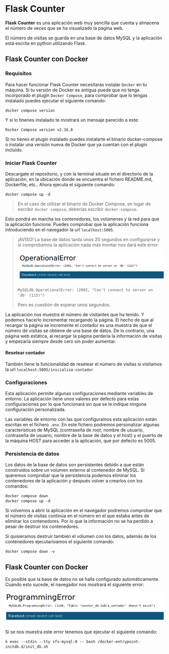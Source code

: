 # Flask Counter

**Flask Counter** es una aplicación web muy sencilla que cuenta y almacena el número de veces que se ha visualizado la página web.

El número de visitas se guarda en una base de datos MySQL y la aplicación está escrita en python utilizando Flask.

## Flask Counter con Docker

### Requisitos

Para hacer funcionar Flask Counter necesitarás instalar `Docker` en tu máquina. Si tu versión de Docker es antigua puede que no tenga incorporado el plugin `Docker Compose`, para comprobar que lo tengas instalado puedes ejecutar el siguiente comando:
```
docker compose version
```

Y si lo tinenes instalado te mostrará un mensaje parecido a este:
```
Docker Compose version v2.16.0
```

Si no tienes el plugin instalado puedes instalarte el binario docker-compose o instalar una versión nueva de Docker que ya cuentan con el plugin incluido.

### Iniciar Flask Counter

Descargate el repositorio, y con la terminal situate en el directorio de la aplicación, en la ubicación donde se encuentra el fichero README.md, Dockerfile, etc.. Ahora ejecuta el siguiente comando:
```
docker compose up -d
```
> En el caso de utilizar el binario de Docker Compose, en lugar de escribir `docker compose`, deberías escribir `docker-compose`.

Esto pondrá en marcha los contenedores, los volúmenes y la red para que la aplicación funcione. Puedes comprobar que la aplicación funciona introduciendo en el navegador la url `localhost:5005`.


> ¡AVISO! La base de datos tarda unos 20 segundos en configurarse y si comprobamos la aplicación nada más montar nos dará este error:
>
>![error-connect-db image](imgs/error-connect-db.png)
>
> `MySQLdb.OperationalError: (2002, "Can't connect to server on 'db' (115)")`
>
> Pero es cuestión de esperar unos segundos.

La aplicación nos muestra el número de visitantes que ha tenido. Y podemos hacerlo incrementar recargando la página. El hecho de que al recargar la página se incremente el contador es una muestra de que el número de visitas se obtiene de una base de datos. De lo contrario, una página web estática, al recargar la página perdería la información de visitas y empezaría siempre desde cero sin poder aumentar.

#### Resetear contador

También tiene la funcionalidad de resetear el número de visitas si visitamos la url `localhost:5005/inicializa-contador`

### Configuraciones
Esta aplicación permite algunas configuraciones mediante variables de entorno. La aplicación tiene unos valores por defecto para estas configuraciones por lo que funcionará sin que se le indique ninguna configuración personalizada.

Las variables de entorno con las que configuramos esta aplicación están escritas en el fichero `.env`. En este fichero podremos personalizar algunas características de MySQL (contraseña de root, nombre de usuario, contraseña de usuario, nombre de la base de datos y el host) y el puerto de la máquina HOST para acceder a la aplicación, que por defecto es 5005.

### Persistencia de datos
Los datos de la base de datos son persistentes debido a que están construidos sobre un volumen externo al contenedor de MySQL. Si queremos comprobar que la persistencia podemos eliminar los contenedores de la aplicación y después volver a crearlos con los comandos:
```
docker compose down
docker compose up -d
```

Si volvemos a abrir la aplicación en el navegador podremos comprobar que el número de visitas continúa en el número en el que estaba antes de eliminar los contenedores. Por lo que la información no se ha perdido a pesar de destruir los contenedores.

Si quisieramos destruir también el vólumen con los datos, además de los contenedores ejecutarioamos el siguiente comando:
```
docker compose down -v
```

## Flask Counter con Docker

Es posible que la base de datos no se halla configurado automáticamente. Cuando esto sucede, el navegador nos mostrará el siguiente error:

![error-init-db image](imgs/error-init-db.png)

Si se nos muestra este error tenemos que ejecutar el siguiente comando:
```
k exec --stdin --tty sfs-mysql-0 -- bash /docker-entrypoint-initdb.d/init_db.sh
```